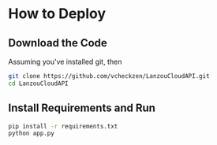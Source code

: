 # How to Deploy

## Download the Code

Assuming you've installed git, then

```bash
git clone https://github.com/vcheckzen/LanzouCloudAPI.git
cd LanzouCloudAPI
```

## Install Requirements and Run

```bash
pip install -r requirements.txt
python app.py
```